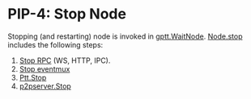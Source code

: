 PIP-4: Stop Node
==========

Stopping (and restarting) node is invoked in [gptt.WaitNode](https://github.com/ailabstw/go-pttai/blob/master/cmd/gptt/gptt.go). [Node.stop](https://github.com/ailabstw/go-pttai/blob/master/node/node.go) includes the following steps:

1. [Stop RPC](https://github.com/ailabstw/go-pttai/blob/master/node/node.go) (WS, HTTP, IPC).
2. [Stop eventmux](https://github.com/ailabstw/go-pttai/blob/master/node/node.go)
3. [Ptt.Stop](https://github.com/ailabstw/go-pttai/blob/master/service/ptt.go)
4. [p2pserver.Stop](https://github.com/ailabstw/go-pttai/blob/master/p2p/server.go)
